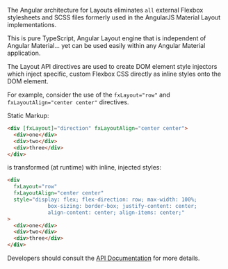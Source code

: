 The Angular architecture for Layouts eliminates `all` external Flexbox stylesheets and SCSS files formerly used in
the AngularJS Material Layout implementations.

This is pure TypeScript, Angular Layout engine that is independent of Angular Material... yet can be used easily
within any Angular Material application.

The Layout API directives are used to create DOM element style injectors which inject specific, custom Flexbox
CSS directly as inline styles onto the DOM element.

For example, consider the use of the `fxLayout="row"` and `fxLayoutAlign="center center"` directives.

Static Markup:

```html
<div [fxLayout]="direction" fxLayoutAlign="center center">
  <div>one</div>
  <div>two</div>
  <div>three</div>
</div>
```

is transformed (at runtime) with inline, injected styles:

```html
<div
  fxLayout="row"
  fxLayoutAlign="center center"
  style="display: flex; flex-direction: row; max-width: 100%;
             box-sizing: border-box; justify-content: center;
             align-content: center; align-items: center;"
>
  <div>one</div>
  <div>two</div>
  <div>three</div>
</div>
```

Developers should consult the [API Documentation](https://github.com/ngbracket/ngx-layout/wiki/API-Documentation) for
more details.
